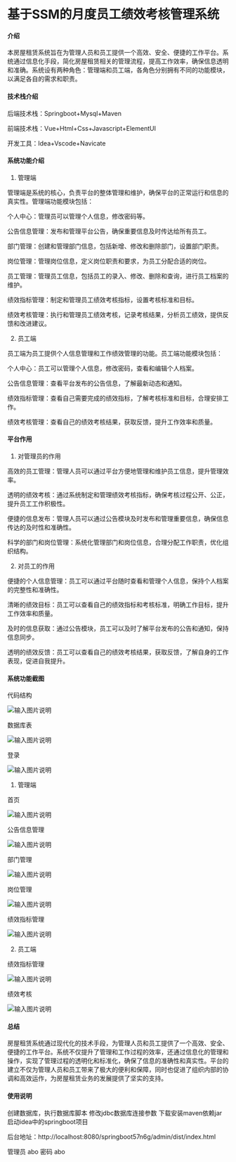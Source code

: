 # 基于SSM的月度员工绩效考核管理系统

#### 介绍

本房屋租赁系统旨在为管理人员和员工提供一个高效、安全、便捷的工作平台。系统通过信息化手段，简化房屋租赁相关的管理流程，提高工作效率，确保信息透明和准确。系统设有两种角色：管理端和员工端，各角色分别拥有不同的功能模块，以满足各自的需求和职责。

#### 技术栈介绍

后端技术栈：Springboot+Mysql+Maven

前端技术栈：Vue+Html+Css+Javascript+ElementUI

开发工具：Idea+Vscode+Navicate


#### 系统功能介绍

1. 管理端

管理端是系统的核心，负责平台的整体管理和维护，确保平台的正常运行和信息的真实性。管理端功能模块包括：

个人中心：管理员可以管理个人信息，修改密码等。

公告信息管理：发布和管理平台公告，确保重要信息及时传达给所有员工。

部门管理：创建和管理部门信息，包括新增、修改和删除部门，设置部门职责。

岗位管理：管理岗位信息，定义岗位职责和要求，为员工分配合适的岗位。

员工管理：管理员工信息，包括员工的录入、修改、删除和查询，进行员工档案的维护。

绩效指标管理：制定和管理员工绩效考核指标，设置考核标准和目标。

绩效考核管理：执行和管理员工绩效考核，记录考核结果，分析员工绩效，提供反馈和改进建议。

2. 员工端

员工端为员工提供个人信息管理和工作绩效管理的功能。员工端功能模块包括：

个人中心：员工可以管理个人信息，修改密码，查看和编辑个人档案。

公告信息管理：查看平台发布的公告信息，了解最新动态和通知。

绩效指标管理：查看自己需要完成的绩效指标，了解考核标准和目标，合理安排工作。

绩效考核管理：查看自己的绩效考核结果，获取反馈，提升工作效率和质量。

#### 平台作用

1. 对管理员的作用

高效的员工管理：管理人员可以通过平台方便地管理和维护员工信息，提升管理效率。

透明的绩效考核：通过系统制定和管理绩效考核指标，确保考核过程公开、公正，提升员工工作积极性。

便捷的信息发布：管理人员可以通过公告模块及时发布和管理重要信息，确保信息传达的及时性和准确性。

科学的部门和岗位管理：系统化管理部门和岗位信息，合理分配工作职责，优化组织结构。

2. 对员工的作用

便捷的个人信息管理：员工可以通过平台随时查看和管理个人信息，保持个人档案的完整性和准确性。

清晰的绩效目标：员工可以查看自己的绩效指标和考核标准，明确工作目标，提升工作效率和质量。

及时的信息获取：通过公告模块，员工可以及时了解平台发布的公告和通知，保持信息同步。

透明的绩效反馈：员工可以查看自己的绩效考核结果，获取反馈，了解自身的工作表现，促进自我提升。

#### 系统功能截图

代码结构

![输入图片说明](images/ea65023ec60cea3cd89217984a1a8b0.png)

数据库表

![输入图片说明](images/770a29f5cb88304c86c5367628865ab.png)

登录

![输入图片说明](images/334d64858d9914bc18f7c1d4aa20e9f.png)

1. 管理端

首页

![输入图片说明](images/07fe6fc471d11e900dbe316e5d85c16.png)

公告信息管理

![输入图片说明](images/2c0b950164eaf33bf4678bf5f0f9e75.png)

部门管理

![输入图片说明](images/98489435f499f028b33da4d88cebabf.png)

岗位管理

![输入图片说明](images/7bdc36da6a507f80a5c9a61425a9391.png)

绩效指标管理

![输入图片说明](images/6236fedcd60b013fdc3e5e33482e46a.png)

2. 员工端

绩效指标管理

![输入图片说明](images/d5dea12ac44fc3e704f7fd67e139f16.png)

绩效考核

![输入图片说明](images/c4bb02b7483dc8e1f88c47ba61edb8a.png)

#### 总结

房屋租赁系统通过现代化的技术手段，为管理人员和员工提供了一个高效、安全、便捷的工作平台。系统不仅提升了管理和工作过程的效率，还通过信息化的管理和操作，实现了管理过程的透明化和标准化，确保了信息的准确性和真实性。平台的建立不仅为管理人员和员工带来了极大的便利和保障，同时也促进了组织内部的协调和高效运作，为房屋租赁业务的发展提供了坚实的支持。


#### 使用说明

创建数据库，执行数据库脚本 修改jdbc数据库连接参数 下载安装maven依赖jar 启动idea中的springboot项目

后台地址：http://localhost:8080/springboot57n6g/admin/dist/index.html

管理员  abo 密码 abo

